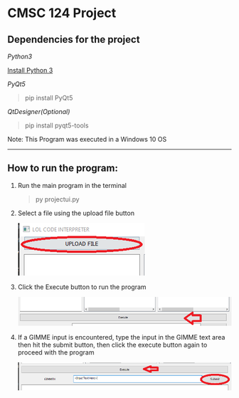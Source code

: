 <!-- Headings -->
# CMSC 124 Project 

## Dependencies for the project

*Python3*

[Install Python 3](https://www.python.org/downloads/)

*PyQt5*

>pip install PyQt5

*QtDesigner(Optional)*

>pip install pyqt5-tools

Note: This Program was executed in a Windows 10 OS

---

## How to run the program:

1. Run the main program in the terminal
    > py projectui.py

2. Select a file using the upload file button
   
   ![Upload Image](https://github.com/mjsnicdao/Sample/blob/master/1.png)
3. Click the Execute button to run the program

    ![Execute Button](https://github.com/mjsnicdao/Sample/blob/master/2.png)
4. If a GIMME input is encountered, type the input in the GIMME text area then hit the submit button, then click the execute button again to proceed with the program
   
   ![GIMME Button](https://github.com/mjsnicdao/Sample/blob/master/3.png)

